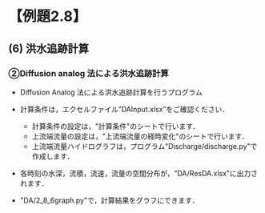 # 【例題2.8】

## (6) 洪水追跡計算
### ②Diffusion analog 法による洪水追跡計算

- Diffusion Analog 法による洪水追跡計算を行うプログラム

- 計算条件は，エクセルファイル”DAInput.xlsx”をご確認ください．
    - 計算条件の設定は，"計算条件"のシートで行います．
    - 上流端流量の設定は，"上流端流量の経時変化"のシートで行います．
    - 上流端流量ハイドログラフは，プログラム"Discharge/discharge.py"で作成します．


- 各時刻の水深，流積，流速，流量の空間分布が，"DA/ResDA.xlsx"に出力されます．

- "DA/2_8_6graph.py"で，計算結果をグラフにできます．

